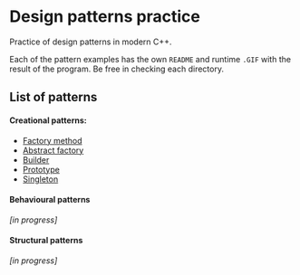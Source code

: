 # Design patterns practice

Practice of design patterns in modern C++.

Each of the pattern examples has the own `README` and runtime `.GIF` with the result of the program. Be free in checking each directory.


## List of patterns

#### Creational patterns:
+ [Factory method](/Creational-patters/1_Factory) 
+ [Abstract factory](/Creational-patters/2_Abstract-Factory)
+ [Builder](/Creational-patters/3_Builder)
+ [Prototype](/Creational-patters/4_Prototype)
+ [Singleton](/Creational-patters/5_Singleton)

#### Behavioural patterns

*[in progress]*

#### Structural patterns

*[in progress]*
